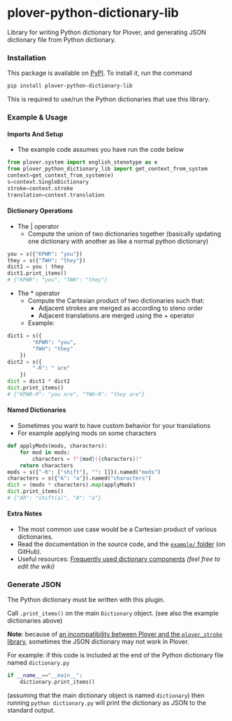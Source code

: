 # plover-python-dictionary-lib
Library for writing Python dictionary for Plover,
and generating JSON dictionary file from Python dictionary.

### Installation

This package is available on 
[PyPI](https://pypi.org/project/plover-python-dictionary-lib/).
To install it, run the command

```bash
pip install plover-python-dictionary-lib
```

This is required to use/run the Python dictionaries that use this library.

### Example & Usage
#### Imports And Setup

* The example code assumes you have run the code below
```python
from plover.system import english_stenotype as e
from plover_python_dictionary_lib import get_context_from_system
context=get_context_from_system(e)
s=context.SingleDictionary
stroke=context.stroke
translation=context.translation
```

#### Dictionary Operations
* The | operator
	* Compute the union of two dictionaries together (basically updating one dictionary with another as like a normal python dictionary)
```python
you = s({"KPWR": "you"})
they = s({"TWH": "they"})
dict1 = you | they
dict1.print_items()
# {"KPWR": "you", "TWH": "they"}
```
* The * operator
	* Compute the Cartesian product of two dictionaries such that:
		* Adjacent strokes are merged as according to steno order
		* Adjacent translations are merged using the + operator
	* Example:
```python
dict1 = s({
		"KPWR": "you",
		"TWH": "they"
	})
dict2 = s({
		"-R": " are"
	})
dict = dict1 * dict2
dict.print_items()
# {"KPWR-R": "you are", "TWH-R": "they are"}
```
#### Named Dictionaries
- Sometimes you want to have custom behavior for your translations
- For example applying mods on some characters
```python
def applyMods(mods, characters):
	for mod in mods:
		characters = f"{mod}({characters})"
	return characters
mods = s({"-R": ["shift"], "": []}).named("mods") 
characters = s({"A": "a"}).named("characters")
dict = (mods * characters).map(applyMods)
dict.print_items()
# {"AR": "shift(a)", "A": "a"}
```
#### Extra Notes
* The most common use case would be a Cartesian product of various dictionaries.
* Read the documentation in the source code, and the [`example/` folder](https://github.com/user202729/plover-python-dictionary-lib/tree/main/example) (on GitHub).
* Useful resources: [Frequently used dictionary components](https://github.com/user202729/plover-python-dictionary-lib/wiki/Frequently-used-dictionary-components) *(feel free to edit the wiki)*

### Generate JSON

The Python dictionary must be written with this plugin.

Call `.print_items()` on the main `Dictionary` object. (see also the example dictionaries above)

**Note**: because of [an incompatibility between Plover and the `plover_stroke` library](https://github.com/benoit-pierre/plover_stroke/issues/1),
sometimes the JSON dictionary may not work in Plover.

For example: if this code
is included at the end of the Python dictionary file named `dictionary.py`

```python
if __name__=="__main__":
	dictionary.print_items()
```

(assuming that the main dictionary object is named `dictionary`) then running `python dictionary.py`
will print the dictionary as JSON to the standard output.
